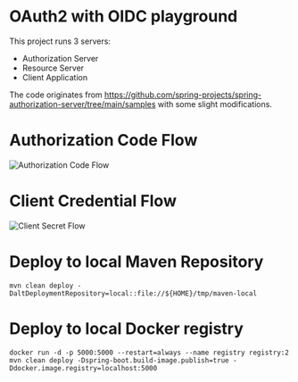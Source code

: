 # OAuth2 with OIDC playground
This project runs 3 servers:
- Authorization Server
- Resource Server
- Client Application

The code originates from https://github.com/spring-projects/spring-authorization-server/tree/main/samples with some slight modifications.

# Authorization Code Flow
![Authorization Code Flow](http://www.plantuml.com/plantuml/proxy?cache=no&src=https://raw.githubusercontent.com/maddingo/oauth2-playground/develop/doc/pkce.puml)

# Client Credential Flow
![Client Secret Flow](http://www.plantuml.com/plantuml/proxy?cache=no&src=https://raw.githubusercontent.com/maddingo/oauth2-playground/develop/doc/client-credentials.puml)


# Deploy to local Maven Repository
```shell
mvn clean deploy -DaltDeploymentRepository=local::file://${HOME}/tmp/maven-local 
```

# Deploy to local Docker registry
```shell
docker run -d -p 5000:5000 --restart=always --name registry registry:2
mvn clean deploy -Dspring-boot.build-image.publish=true -Ddocker.image.registry=localhost:5000
```
